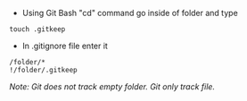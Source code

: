 * Using Git Bash "cd" command go inside of folder and type
```    
touch .gitkeep
```
* In .gitignore file enter it
```
/folder/*
!/folder/.gitkeep
```

*Note: Git does not track empty folder. Git only track file.*